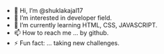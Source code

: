 - 👋 Hi, I’m @shuklakajal17
- 👀 I’m interested in developer field.
- 🌱 I’m currently learning HTML, CSS, JAVASCRIPT.
- 📫 How to reach me ... by github.
- ⚡ Fun fact: ... taking new challenges. 

<!---
shuklakajal17/shuklakajal17 is a ✨ special ✨ repository because its `README.md` (this file) appears on your GitHub profile.
You can click the Preview link to take a look at your changes.
--->
